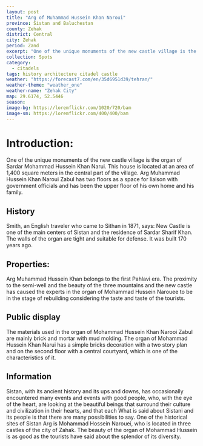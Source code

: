 ```yaml
---
layout: post
title: "Arg of Muhammad Hussein Khan Naroui"
province: Sistan and Baluchestan
county: Zehak
district: Central
city: Zehak
period: Zand
excerpt: "One of the unique monuments of the new castle village is the organ of Sardar Mohammad Hussein Khan Narui."
collection: Spots
category: 
  - citadels
tags: history architecture citadel castle
weather: "https://forecast7.com/en/35d6951d39/tehran/"
weather-theme: "weather_one"
weather-name: "Zehak City"
map: 29.6174, 52.5446
season:
image-bg: https://loremflickr.com/1020/720/bam
image-sm: https://loremflickr.com/400/400/bam
---
```

# **Introduction:**

One of the unique monuments of the new castle village is the organ of Sardar Mohammad Hussein Khan Narui. This house is located at an area of 1,400 square meters in the central part of the village.
Arg Muhammad Hussein Khan Naroui Zabul has two floors as a space for liaison with government officials and has been the upper floor of his own home and his family.

## History
Smith, an English traveler who came to Sithan in 1871, says: New Castle is one of the main centers of Sistan and the residence of Sardar Sharif Khan. The walls of the organ are tight and suitable for defense. It was built 170 years ago.
## Properties:
Arg Muhammad Hussein Khan belongs to the first Pahlavi era.
The proximity to the semi-well and the beauty of the three mountains and the new castle has caused the experts in the organ of Mohammad Hussein Narouee to be in the stage of rebuilding considering the taste and taste of the tourists.
## Public display
The materials used in the organ of Mohammad Hussein Khan Narooi Zabul are mainly brick and mortar with mud molding.
The organ of Mohammad Hussein Khan Narui has a simple bricks decoration with a two story plan and on the second floor with a central courtyard, which is one of the characteristics of it.
## Information
Sistan, with its ancient history and its ups and downs, has occasionally encountered many events and events with good people, who, with the eye of the heart, are looking at the beautiful beings that surround their culture and civilization in their hearts, and that each What is said about Sistani and its people is that there are many possibilities to say.
One of the historical sites of Sistan Arg is Mohammad Hossein Narouei, who is located in three castles of the city of Zahak. The beauty of the organ of Mohammad Hussein is as good as the tourists have said about the splendor of its diversity.